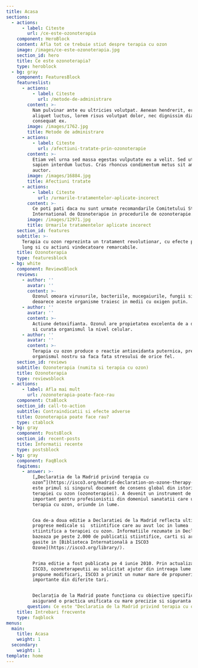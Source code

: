 ```yaml
---
title: Acasa
sections:
  - actions:
      - label: Citeste
        url: /ce-este-ozonoterapia
    component: HeroBlock
    content: Afla tot ce trebuie stiut despre terapia cu ozon
    image: /images/ce-este-ozonoterapia.jpg
    section_id: hero
    title: Ce este ozonoterapia?
    type: heroblock
  - bg: gray
    component: FeaturesBlock
    featureslist:
      - actions:
          - label: Citeste
            url: /metode-de-administrare
        content: >-
          Nam pulvinar ante eu ultricies volutpat. Aenean hendrerit, eros sed
          aliquet luctus, lorem risus volutpat dolor, nec dignissim diam neque
          consequat ex.
        image: /images/1762.jpg
        title: Metode de administrare
      - actions:
          - label: Citeste
            url: /afectiuni-tratate-prin-ozonoterapie
        content: >-
          Etiam vel urna sed massa egestas vulputate eu a velit. Sed ut nisl nec
          sapien interdum luctus. Cras rhoncus condimentum metus sit amet
          auctor.
        image: /images/16884.jpg
        title: Afectiuni tratate
      - actions:
          - label: Citeste
            url: /urmarile-tratamentelor-aplicate-incorect
        content: >-
          Ce poti pati daca nu sunt urmate recomandarile Comitetului Stiintific
          International de Ozonoterapie in procedurile de ozonoterapie.
        image: /images/12971.jpg
        title: Urmarile tratamentelor aplicate incorect
    section_id: features
    subtitle: >-
      Terapia cu ozon reprezinta un tratament revolutionar, cu efecte pe termen
      lung si cu actiuni vindecatoare remarcabile.
    title: Ozonoterapia
    type: featuresblock
  - bg: white
    component: ReviewsBlock
    reviews:
      - author: ''
        avatar: ''
        content: >-
          Ozonul omoara virusurile, bacteriile, mucegaiurile, fungii si cancerul
          deoarece aceste organisme traiesc in medii cu oxigen putin.
      - author: ''
        avatar: ''
        content: >-
          Actiune detoxifianta. Ozonul are propietatea excelenta de a detoxifia
          si curata organismul la nivel celular.
      - author: ''
        avatar: ''
        content: >-
          Terapia cu ozon produce o reactie antioxidanta puternica, pregatind
          organismul nostru sa faca fata stresului de orice fel.
    section_id: reviews
    subtitle: Ozonoterapia (numita si terapia cu ozon)
    title: Ozonoterapia
    type: reviewsblock
  - actions:
      - label: Afla mai mult
        url: /ozonoterapia-poate-face-rau
    component: CtaBlock
    section_id: call-to-action
    subtitle: Contraindicatii si efecte adverse
    title: Ozonoterapia poate face rau?
    type: ctablock
  - bg: gray
    component: PostsBlock
    section_id: recent-posts
    title: Informatii recente
    type: postsblock
  - bg: gray
    component: FaqBlock
    faqitems:
      - answer: >-
          [„Declaratia de la Madrid privind terapia cu
          ozon”](https://isco3.org/madrid-declaration-on-ozone-therapy-2nd-edition-2/)
          este primul si singurul document de consens global din istoria
          terapiei cu ozon (ozonoterapiei). A devenit un instrument de referinta
          important pentru profesionistii din domeniul sanatatii care utilizeaza
          terapia cu ozon, oriunde in lume.


          Cea de-a doua editie a Declaratiei de la Madrid reflecta ultimele
          progrese medicale si  stiintifice care au avut loc in lumea
          stiintifica a terapiei cu ozon. Informatiile rezumate in Declaratie se
          bazeaza pe peste 2.000 de publicatii stiintifice, carti si articole
          gasite in [Biblioteca Internatională a ISCO3
          Ozone](https://isco3.org/library/).


          Prima editie a fost publicata pe 4 iunie 2010. Prin actualizarea
          ISCO3, ozoneterapeutii au solicitat ajutor din intreaga lume pentru a
          propune modificari, ISCO3 a primit un numar mare de propuneri
          importante din diferite tari.


          Declarația de la Madrid poate funcționa cu obiective specifice,
          asigurand o practica unificata cu mare precizie si siguranta.
        question: Ce este "Declaratia de la Madrid privind terapia cu ozon"?
    title: Intrebari frecvente
    type: faqblock
menus:
  main:
    title: Acasa
    weight: 1
  secondary:
    weight: 1
template: home
---
```


